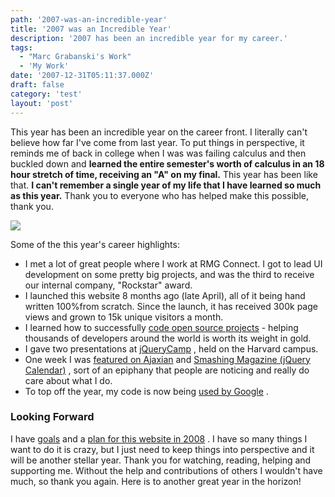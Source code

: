 ```yaml
---
path: '2007-was-an-incredible-year'
title: '2007 was an Incredible Year'
description: '2007 has been an incredible year for my career.'
tags:
  - "Marc Grabanski's Work"
  - 'My Work'
date: '2007-12-31T05:11:37.000Z'
draft: false
category: 'test'
layout: 'post'
---
```


This year has been an incredible year on the career front. I literally can't believe how far I've come from last year. To put things in perspective, it reminds me of back in college when I was was failing calculus and then buckled down and **learned the entire semester's worth of calculus in an 18 hour stretch of time, receiving an "A" on my final.** This year has been like that. **I can't remember a single year of my life that I have learned so much as this year.** Thank you to everyone who has helped make this possible, thank you.

![](http://marcgrabanski.com/img/highlight.jpg)

Some of the this year's career highlights:

- I met a lot of great people where I work at RMG Connect. I got to lead UI development on some pretty big projects, and was the third to receive our internal company, "Rockstar" award.
- I launched this website 8 months ago (late April), all of it being hand written 100%from scratch. Since the launch, it has received 300k page views and grown to 15k unique visitors a month.
- I learned how to successfully [code open source projects](http://marcgrabanski.com/code.html) - helping thousands of developers around the world is worth its weight in gold.
- I gave two presentations at [jQueryCamp](http://docs.jquery.com/JQueryCamp07) , held on the Harvard campus.
- One week I was [featured on Ajaxian](http://ajaxian.com/archives/ajax-experience-tutorial-sessions) and [Smashing Magazine (jQuery Calendar)](http://www.smashingmagazine.com/2007/10/23/online-calendars-and-date-pickers/) , sort of an epiphany that people are noticing and really do care about what I do.
- To top off the year, my code is now being [used by Google](http://marcgrabanski.com/article/96/Google-Uses-UI-Datepicker) .

### Looking Forward

I have [goals](http://marcgrabanski.com/article/71/Career-Goals-as-of-August-2007) and a [plan for this website in 2008](http://marcgrabanski.com/article/89/2008-Plans-for-MarcGrabanskicom) . I have so many things I want to do it is crazy, but I just need to keep things into perspective and it will be another stellar year. Thank you for watching, reading, helping and supporting me. Without the help and contributions of others I wouldn't have much, so thank you again. Here is to another great year in the horizon!
